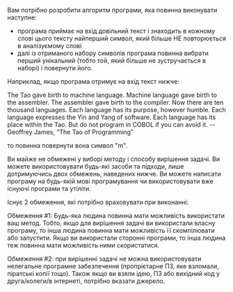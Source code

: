 Вам потрібно розробити алгоритм програми, яка повинна виконувати наступне:
- програма приймає на вхід довільний текст і знаходить в кожному слові цього тексту найперший символ, який більше НЕ повторюється в аналізуємому слові
- далі із отриманого набору символів програма повинна вибрати перший унікальний (тобто той, який більше не зустручається в наборі) і повернути його.

Наприклад, якщо програма отримує на вхід текст нижче:

The Tao gave birth to machine language.  Machine language gave birth
to the assembler.
The assembler gave birth to the compiler.  Now there are ten thousand
languages.
Each language has its purpose, however humble.  Each language
expresses the Yin and Yang of software.  Each language has its place within
the Tao.
But do not program in COBOL if you can avoid it.
        -- Geoffrey James, "The Tao of Programming"

то повинна повернути вона символ "m".

Ви майже не обмежені у виборі методу і способу вирішення задачі. Ви можете використовувати будь-які засоби та підходи, лише дотримуючись двох обмежень, наведених нижче. Ви можете написати програму на будь-якій мові програмування чи використовувати вже існуючі програми та утіліти.


Існує 2 обмеження, які потрібно враховувати при виконанні:

Обмеження #1:
Будь-яка людина повинна мати можливість використати ваш метод. Тобто, якщо для вирішення задачі ви використали власну програму, то інша людина повинна мати можливість її скомпілювати або запустити. Якщо ви використали сторонні програми, то інша людина теж повинна мати можливість ними скористатися.

Обмеження #2:
при вирішенні задачі не можна використовувати нелегальне програмне забезпечення (пропрієтарне ПЗ, яке взломали, піратські копії тощо). Також якщо ви взяли ідею, ПЗ або вихідний код у друга/колеги/в інтернеті, потрібно вказати джерело.

